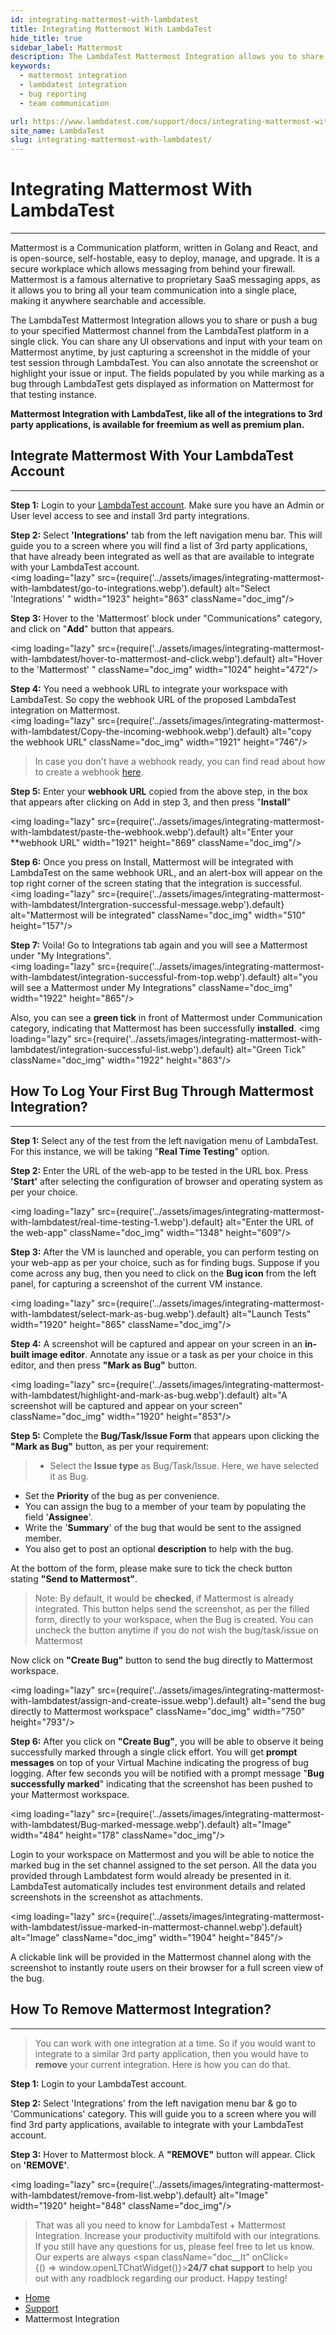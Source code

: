 ```yaml
---
id: integrating-mattermost-with-lambdatest
title: Integrating Mattermost With LambdaTest
hide_title: true
sidebar_label: Mattermost
description: The LambdaTest Mattermost Integration allows you to share or push a bug to your specified Mattermost channel from the LambdaTest platform in a single click. You can share any UI observations and input with your team on Mattermost anytime, by just capturing a screenshot in the middle of your test session through LambdaTest. You can also annotate the screenshot or highlight your issue or input. The fields populated by you while marking as a bug through LambdaTest gets displayed as information on Mattermost for that testing instance.
keywords:
  - mattermost integration
  - lambdatest integration
  - bug reporting
  - team communication

url: https://www.lambdatest.com/support/docs/integrating-mattermost-with-lambdatest/
site_name: LambdaTest
slug: integrating-mattermost-with-lambdatest/
---
```


<script type="application/ld+json"
      dangerouslySetInnerHTML={{ __html: JSON.stringify({
       "@context": "https://schema.org",
        "@type": "BreadcrumbList",
        "itemListElement": [{
          "@type": "ListItem",
          "position": 1,
          "name": "LambdaTest",
          "item": "https://www.lambdatest.com"
        },{
          "@type": "ListItem",
          "position": 2,
          "name": "Support",
          "item": "https://www.lambdatest.com/support/docs/"
        },{
          "@type": "ListItem",
          "position": 3,
          "name": "Mattermost Integration",
          "item": "https://www.lambdatest.com/support/docs/integrating-mattermost-with-lambdatest/"
        }]
      })
    }}
></script>

# Integrating Mattermost With LambdaTest
* * *

Mattermost is a Communication platform, written in Golang and React, and is open-source, self-hostable, easy to deploy, manage, and upgrade. It is a secure workplace which allows messaging from behind your firewall. Mattermost is a famous alternative to proprietary SaaS messaging apps, as it allows you to bring all your team communication into a single place, making it anywhere searchable and accessible.

The LambdaTest Mattermost Integration allows you to share or push a bug to your specified Mattermost channel from the LambdaTest platform in a single click. You can share any UI observations and input with your team on Mattermost anytime, by just capturing a screenshot in the middle of your test session through LambdaTest. You can also annotate the screenshot or highlight your issue or input. The fields populated by you while marking as a bug through LambdaTest gets displayed as information on Mattermost for that testing instance.

**Mattermost Integration with LambdaTest, like all of the integrations to 3rd party applications, is available for freemium as well as premium plan.**

## Integrate Mattermost With Your LambdaTest Account

* * *

**Step 1:** Login to your [LambdaTest account](https://accounts.lambdatest.com/login). Make sure you have an Admin or User level access to see and install 3rd party integrations.

**Step 2:** Select **'Integrations'** tab from the left navigation menu bar. This will guide you to a screen where you will find a list of 3rd party applications, that have already been integrated as well as that are available to integrate with your LambdaTest account.  
<img loading="lazy" src={require('../assets/images/integrating-mattermost-with-lambdatest/go-to-integrations.webp').default} alt="Select 'Integrations' " width="1923" height="863"  className="doc_img"/>

**Step 3:** Hover to the 'Mattermost' block under "Communications" category, and click on "**Add**" button that appears.

<img loading="lazy" src={require('../assets/images/integrating-mattermost-with-lambdatest/hover-to-mattermost-and-click.webp').default} alt="Hover to the 'Mattermost' "  className="doc_img"  width="1024" height="472"/>

**Step 4:** You need a webhook URL to integrate your workspace with LambdaTest. So copy the webhook URL of the proposed LambdaTest integration on Mattermost.  
<img loading="lazy" src={require('../assets/images/integrating-mattermost-with-lambdatest/Copy-the-incoming-webhook.webp').default} alt="copy the webhook URL"  className="doc_img"  width="1921" height="746"/>

>In case you don't have a webhook ready, you can find read about how to create a webhook [here](https://docs.mattermost.com/developer/webhooks-incoming.html).

**Step 5:** Enter your **webhook URL** copied from the above step, in the box that appears after clicking on Add in step 3, and then press "**Install**"

<img loading="lazy" src={require('../assets/images/integrating-mattermost-with-lambdatest/paste-the-webhook.webp').default} alt="Enter your **webhook URL" width="1921" height="869" className="doc_img"/>

**Step 6:** Once you press on Install, Mattermost will be integrated with LambdaTest on the same webhook URL, and an alert-box will appear on the top right corner of the screen stating that the integration is successful.  
<img loading="lazy" src={require('../assets/images/integrating-mattermost-with-lambdatest/Intergration-successful-message.webp').default} alt="Mattermost will be integrated"  className="doc_img"  width="510" height="157"/>

**Step 7:** Voila! Go to Integrations tab again and you will see a Mattermost under "My Integrations".  
<img loading="lazy" src={require('../assets/images/integrating-mattermost-with-lambdatest/integration-successful-from-top.webp').default} alt="you will see a Mattermost under My Integrations"  className="doc_img"  width="1922" height="865"/>

Also, you can see a **green tick** in front of Mattermost under Communication category, indicating that Mattermost has been successfully **installed**.
<img loading="lazy" src={require('../assets/images/integrating-mattermost-with-lambdatest/integration-successful-list.webp').default} alt="Green Tick"  className="doc_img"  width="1922" height="863"/>

## How To Log Your First Bug Through Mattermost Integration?

* * *

**Step 1:** Select any of the test from the left navigation menu of LambdaTest. For this instance, we will be taking "**Real Time Testing**" option.

**Step 2:** Enter the URL of the web-app to be tested in the URL box. Press **'Start'** after selecting the configuration of browser and operating system as per your choice.

<img loading="lazy" src={require('../assets/images/integrating-mattermost-with-lambdatest/real-time-testing-1.webp').default} alt="Enter the URL of the web-app"  className="doc_img"  width="1348" height="609"/>

**Step 3:** After the VM is launched and operable, you can perform testing on your web-app as per your choice, such as for finding bugs. Suppose if you come across any bug, then you need to click on the **Bug icon** from the left panel, for capturing a screenshot of the current VM instance.

<img loading="lazy" src={require('../assets/images/integrating-mattermost-with-lambdatest/select-mark-as-bug.webp').default} alt="Launch Tests" width="1920" height="865"  className="doc_img"/>

**Step 4:** A screenshot will be captured and appear on your screen in an **in-built image editor**. Annotate any issue or a task as per your choice in this editor, and then press **"Mark as Bug"** button.

<img loading="lazy" src={require('../assets/images/integrating-mattermost-with-lambdatest/highlight-and-mark-as-bug.webp').default} alt="A screenshot will be captured and appear on your screen"  className="doc_img"  width="1920" height="853"/>

**Step 5:** Complete the **Bug/Task/Issue Form** that appears upon clicking the **"Mark as Bug"** button, as per your requirement:
>* Select the **Issue type** as Bug/Task/Issue. Here, we have selected it as Bug.
* Set the **Priority** of the bug as per convenience.
* You can assign the bug to a member of your team by populating the field '**Assignee**'.
* Write the '**Summary**' of the bug that would be sent to the assigned member.
* You also get to post an optional **description** to help with the bug.

At the bottom of the form, please make sure to tick the check button  
stating **"Send to Mattermost"**.

>Note: By default, it would be **checked**, if Mattermost is already integrated. This button helps send the screenshot, as per the filled form, directly to your workspace, when the Bug is created. You can uncheck the button anytime if you do not wish the bug/task/issue on Mattermost 

Now click on **"Create Bug"** button to send the bug directly to Mattermost workspace. 

<img loading="lazy" src={require('../assets/images/integrating-mattermost-with-lambdatest/assign-and-create-issue.webp').default} alt="send the bug directly to Mattermost workspace"  className="doc_img" width="750" height="793"/>

**Step 6:** After you click on **"Create Bug"**, you will be able to observe it being successfully marked through a single click effort. You will get **prompt messages** on top of your Virtual Machine indicating the progress of bug logging. After few seconds you will be notified with a prompt message "**Bug successfully marked**" indicating that the screenshot has been pushed to your Mattermost workspace.

<img loading="lazy" src={require('../assets/images/integrating-mattermost-with-lambdatest/Bug-marked-message.webp').default} alt="Image"  width="484" height="178" className="doc_img"/>

Login to your workspace on Mattermost and you will be able to notice the marked bug in the set channel assigned to the set person. All the data you provided through Lambdatest form would already be presented in it. LambdaTest automatically includes test environment details and related screenshots in the screenshot as attachments.

<img loading="lazy" src={require('../assets/images/integrating-mattermost-with-lambdatest/issue-marked-in-mattermost-channel.webp').default} alt="Image"  className="doc_img" width="1904" height="845"/>

A clickable link will be provided in the Mattermost channel along with the screenshot to instantly route users on their browser for a full screen view of the bug.

## How To Remove Mattermost Integration?

* * *

>You can work with one integration at a time. So if you would want to integrate to a similar 3rd party application, then you would have to **remove** your current integration. Here is how you can do that.

**Step 1:** Login to your LambdaTest account.

**Step 2:** Select 'Integrations' from the left navigation menu bar & go to 'Communications' category. This will guide you to a screen where you will find 3rd party applications, available to integrate with your LambdaTest account.

**Step 3:** Hover to Mattermost block. A **"REMOVE"** button will appear. Click on **'REMOVE'**.

<img loading="lazy" src={require('../assets/images/integrating-mattermost-with-lambdatest/remove-from-list.webp').default} alt="Image"  width="1920" height="848" className="doc_img"/>

>That was all you need to know for LambdaTest + Mattermost Integration. Increase your productivity multifold with our integrations. If you still have any questions for us, please feel free to let us know. Our experts are always <span className="doc__lt" onClick={() => window.openLTChatWidget()}>**24/7 chat support**</span> to help you out with any roadblock regarding our product. Happy testing! 

<nav aria-label="breadcrumbs">
  <ul className="breadcrumbs">
    <li className="breadcrumbs__item">
      <a className="breadcrumbs__link" href="https://www.lambdatest.com">
        Home
      </a>
    </li>
    <li className="breadcrumbs__item">
      <a className="breadcrumbs__link" target="_self" href="https://www.lambdatest.com/support/docs/">
        Support
      </a>
    </li>
    <li className="breadcrumbs__item breadcrumbs__item--active">
      <span className="breadcrumbs__link">
        Mattermost Integration
      </span>
    </li>
  </ul>
</nav>